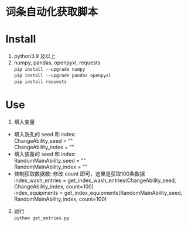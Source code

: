 # 词条自动化获取脚本

# Install
1. python3.9 及以上
2. numpy, pandas, openpyxl, requests  
`pip install --upgrade numpy`  
`pip install --upgrade pandas openpyxl`  
`pip install requests`

# Use
1. 填入变量
* 填入洗孔的 seed 和 index:  
ChangeAbility_seed = ""  
ChangeAbility_index = ""  
* 填入装备的 seed 和 index:  
RandomMainAbility_seed = ""  
RandomMainAbility_index = ""
* 控制获取数据数:
修改 count 即可，这里是获取100条数据  
index_wash_entries = get_index_wash_entries(ChangeAbility_seed, ChangeAbility_index, count=100)  
index_equipments = get_index_equipments(RandomMainAbility_seed, RandomMainAbility_index, count=100)  
2. 运行  
`python get_entries.py`
